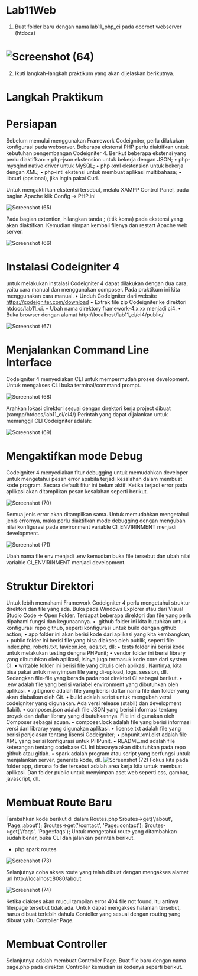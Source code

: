 # Lab11Web
1. Buat folder baru dengan nama lab11_php_ci pada docroot webserver (htdocs)
# ![Screenshot (64)](https://user-images.githubusercontent.com/65975985/122579213-e1578c80-d07e-11eb-853e-73de6b3629a4.png)
2. Ikuti langkah-langkah praktikum yang akan dijelaskan berikutnya.

# Langkah Praktikum
# Persiapan
Sebelum memulai menggunakan Framework Codeigniter, perlu dilakukan konfigurasi pada webserver. Beberapa ekstensi PHP perlu diaktifkan untuk kebutuhan pengembangan Codeigniter 4. Berikut beberapa ekstensi yang perlu diaktifkan: • php-json ekstension untuk bekerja dengan JSON; • php-mysqlnd native driver untuk MySQL; • php-xml ekstension untuk bekerja dengan XML; • php-intl ekstensi untuk membuat aplikasi multibahasa; • libcurl (opsional), jika ingin pakai Curl.

Untuk mengaktifkan ekstentsi tersebut, melalu XAMPP Control Panel, pada bagian Apache klik Config -> PHP.ini

![Screenshot (65)](https://user-images.githubusercontent.com/65975985/122579705-617df200-d07f-11eb-80ae-80913a52f8a7.png)

Pada bagian extention, hilangkan tanda ; (titik koma) pada ekstensi yang akan diaktifkan. Kemudian simpan kembali filenya dan restart Apache web server.

![Screenshot (66)](https://user-images.githubusercontent.com/65975985/122579730-693d9680-d07f-11eb-9b8e-41ea6fdec26a.png)

# Instalasi Codeigniter 4
untuk melakukan instalasi Codeigniter 4 dapat dilakukan dengan dua cara, yaitu cara manual dan menggunakan composer. Pada praktikum ini kita menggunakan cara manual. • Unduh Codeigniter dari website https://codeigniter.com/download • Extrak file zip Codeigniter ke direktori htdocs/lab11_ci. • Ubah nama direktory framework-4.x.xx menjadi ci4. • Buka browser dengan alamat http://localhost/lab11_ci/ci4/public/

![Screenshot (67)](https://user-images.githubusercontent.com/65975985/122579817-7eb2c080-d07f-11eb-9777-5f816abe3cc8.png)

# Menjalankan Command Line Interface
Codeigniter 4 menyediakan CLI untuk mempermudah proses development. Untuk mengakses CLI buka terminal/command prompt.

![Screenshot (68)](https://user-images.githubusercontent.com/65975985/122579894-9722db00-d07f-11eb-9cbe-1e6fe90be776.png)

Arahkan lokasi direktori sesuai dengan direktori kerja project dibuat (xampp/htdocs/lab11_ci/ci4/) Perintah yang dapat dijalankan untuk memanggil CLI Codeigniter adalah:

![Screenshot (69)](https://user-images.githubusercontent.com/65975985/122579919-9e49e900-d07f-11eb-97fd-da964523eef1.png)

# Mengaktifkan mode Debug
Codeigniter 4 menyediakan fitur debugging untuk memudahkan developer untuk mengetahui pesan error apabila terjadi kesalahan dalam membuat kode program. Secara default fitur ini belum aktif. Ketika terjadi error pada aplikasi akan ditampilkan pesan kesalahan seperti berikut.

![Screenshot (70)](https://user-images.githubusercontent.com/65975985/122580134-d81aef80-d07f-11eb-9be6-6d7c20407d8c.png)

Semua jenis error akan ditampilkan sama. Untuk memudahkan mengetahui jenis errornya, maka perlu diaktifkan mode debugging dengan mengubah nilai konfigurasi pada environment variable CI_ENVIRINMENT menjadi development.

![Screenshot (71)](https://user-images.githubusercontent.com/65975985/122580226-ee28b000-d07f-11eb-97c7-60b48fa1d4d0.png)

Ubah nama file env menjadi .env kemudian buka file tersebut dan ubah nilai variable CI_ENVIRINMENT menjadi development.

# Struktur Direktori
Untuk lebih memahami Framework Codeigniter 4 perlu mengetahui struktur direktori dan file yang ada. Buka pada Windows Explorer atau dari Visual Studio Code -> Open Folder. Terdapat beberapa direktori dan file yang perlu dipahami fungsi dan kegunaannya. • .github folder ini kita butuhkan untuk konfigurasi repo github, seperti konfigurasi untuk build dengan github action; • app folder ini akan berisi kode dari aplikasi yang kita kembangkan; • public folder ini berisi file yang bisa diakses oleh publik, seperti file index.php, robots.txt, favicon.ico, ads.txt, dll; • tests folder ini berisi kode untuk melakukan testing dengna PHPunit; • vendor folder ini berisi library yang dibutuhkan oleh aplikasi, isinya juga termasuk kode core dari system CI. • writable folder ini berisi file yang ditulis oleh aplikasi. Nantinya, kita bisa pakai untuk menyimpan file yang di-upload, logs, session, dll. Sedangkan file-file yang berada pada root direktori CI sebagai berikut. • .env adalah file yang berisi variabel environment yang dibutuhkan oleh aplikasi. • .gitignore adalah file yang berisi daftar nama file dan folder yang akan diabaikan oleh Git. • build adalah script untuk mengubah versi codeigniter yang digunakan. Ada versi release (stabil) dan development (labil). • composer.json adalah file JSON yang berisi informasi tentang proyek dan daftar library yang dibutuhkannya. File ini digunakan oleh Composer sebagai acuan. • composer.lock adalah file yang berisi informasi versi dari libraray yang digunakan aplikasi. • license.txt adalah file yang berisi penjelasan tentang lisensi Codeigniter; • phpunit.xml.dist adalah file XML yang berisi konfigurasi untuk PHPunit. • README.md adalah file keterangan tentang codebase CI. Ini biasanya akan dibutuhkan pada repo github atau gitlab. • spark adalah program atau script yang berfungsi untuk menjalankan server, generate kode, dll.
![Screenshot (72)](https://user-images.githubusercontent.com/65975985/122580363-11ebf600-d080-11eb-94c9-b8e533b5b3ee.png)
Fokus kita pada folder app, dimana folder tersebut adalah area kerja kita untuk membuat aplikasi. Dan folder public untuk menyimpan aset web seperti css, gambar, javascript, dll.

# Membuat Route Baru
Tambahkan kode berikut di dalam Routes.php
$routes->get('/about', 'Page::about');
$routes->get('/contact', 'Page::contact');
$routes->get('/faqs', 'Page::faqs');
Untuk mengetahui route yang ditambahkan sudah benar, buka CLI dan jalankan perintah berikut.
- php spark routes

![Screenshot (73)](https://user-images.githubusercontent.com/65975985/122580812-90e12e80-d080-11eb-99f6-7dd582f072c3.png)

Selanjutnya coba akses route yang telah dibuat dengan mengakses alamat url http://localhost:8080/about

![Screenshot (74)](https://user-images.githubusercontent.com/65975985/122580895-a6eeef00-d080-11eb-954c-20e24494bfa0.png)

Ketika diakses akan mucul tampilan error 404 file not found, itu artinya file/page tersebut tidak ada. Untuk dapat mengakses halaman tersebut, harus dibuat terlebih dahulu Contoller yang sesuai dengan routing yang dibuat yaitu Contoller Page.

# Membuat Controller 
Selanjutnya adalah membuat Controller Page. Buat file baru dengan nama page.php pada direktori Controller kemudian isi kodenya seperti berikut.

<?php
namespace App\Controllers;
class Page extends BaseController
{
public function about()
{
echo "Ini halaman About";
}
public function contact()
{
echo "Ini halaman Contact";
}
public function faqs()
{
echo "Ini halaman FAQ";
}
}


